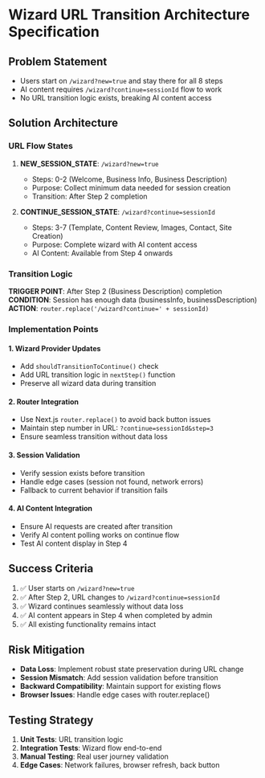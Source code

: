 # Wizard URL Transition Architecture Specification

## Problem Statement
- Users start on `/wizard?new=true` and stay there for all 8 steps
- AI content requires `/wizard?continue=sessionId` flow to work
- No URL transition logic exists, breaking AI content access

## Solution Architecture

### URL Flow States
1. **NEW_SESSION_STATE**: `/wizard?new=true`
   - Steps: 0-2 (Welcome, Business Info, Business Description)
   - Purpose: Collect minimum data needed for session creation
   - Transition: After Step 2 completion

2. **CONTINUE_SESSION_STATE**: `/wizard?continue=sessionId`
   - Steps: 3-7 (Template, Content Review, Images, Contact, Site Creation)
   - Purpose: Complete wizard with AI content access
   - AI Content: Available from Step 4 onwards

### Transition Logic
**TRIGGER POINT**: After Step 2 (Business Description) completion
**CONDITION**: Session has enough data (businessInfo, businessDescription)
**ACTION**: `router.replace('/wizard?continue=' + sessionId)`

### Implementation Points

#### 1. Wizard Provider Updates
- Add `shouldTransitionToContinue()` check
- Add URL transition logic in `nextStep()` function
- Preserve all wizard data during transition

#### 2. Router Integration  
- Use Next.js `router.replace()` to avoid back button issues
- Maintain step number in URL: `?continue=sessionId&step=3`
- Ensure seamless transition without data loss

#### 3. Session Validation
- Verify session exists before transition
- Handle edge cases (session not found, network errors)
- Fallback to current behavior if transition fails

#### 4. AI Content Integration
- Ensure AI requests are created after transition
- Verify AI content polling works on continue flow
- Test AI content display in Step 4

## Success Criteria
1. ✅ User starts on `/wizard?new=true` 
2. ✅ After Step 2, URL changes to `/wizard?continue=sessionId`
3. ✅ Wizard continues seamlessly without data loss
4. ✅ AI content appears in Step 4 when completed by admin
5. ✅ All existing functionality remains intact

## Risk Mitigation
- **Data Loss**: Implement robust state preservation during URL change
- **Session Mismatch**: Add session validation before transition
- **Backward Compatibility**: Maintain support for existing flows
- **Browser Issues**: Handle edge cases with router.replace()

## Testing Strategy
1. **Unit Tests**: URL transition logic
2. **Integration Tests**: Wizard flow end-to-end
3. **Manual Testing**: Real user journey validation
4. **Edge Cases**: Network failures, browser refresh, back button